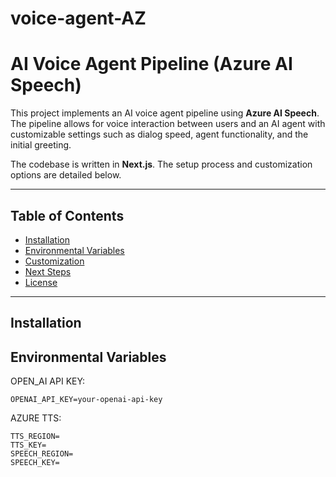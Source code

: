 # voice-agent-AZ

# AI Voice Agent Pipeline (Azure AI Speech)

This project implements an AI voice agent pipeline using **Azure AI Speech**.
The pipeline allows for voice interaction between users and an AI agent with
customizable settings such as dialog speed, agent functionality, and the initial
greeting.

The codebase is written in **Next.js**. The setup process and customization
options are detailed below.

---

## Table of Contents

- [Installation](#installation)
- [Environmental Variables](#environmental-variables)
- [Customization](#customization)
- [Next Steps](#next-steps)
- [License](#license)

---

## Installation

## Environmental Variables

OPEN_AI API KEY:
```
OPENAI_API_KEY=your-openai-api-key
```
AZURE TTS:
```
TTS_REGION=
TTS_KEY=
SPEECH_REGION=
SPEECH_KEY=
```




